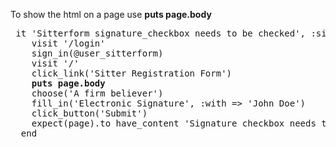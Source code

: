 To show the html on a page use <b>puts page.body</b>
<pre>
 it 'Sitterform signature_checkbox needs to be checked', :sitterform do
    visit '/login'
    sign_in(@user_sitterform)
    visit '/'
    click_link('Sitter Registration Form')
    <b>puts page.body</b>
    choose('A firm believer')
    fill_in('Electronic Signature', :with => 'John Doe')
    click_button('Submit')
    expect(page).to have_content 'Signature checkbox needs to be checked'
  end
</pre>
